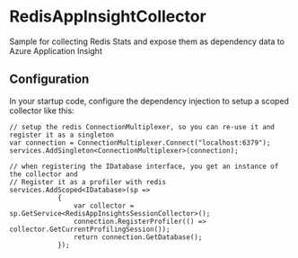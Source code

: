 # RedisAppInsightCollector
Sample for collecting Redis Stats and expose them as dependency data to Azure Application Insight

## Configuration
In your startup code, configure the dependency injection to setup a scoped collector like this:

````
// setup the redis ConnectionMultiplexer, so you can re-use it and register it as a singleton
var connection = ConnectionMultiplexer.Connect("localhost:6379");
services.AddSingleton<ConnectionMultiplexer>(connection);

// when registering the IDatabase interface, you get an instance of the collector and
// Register it as a profiler with redis
services.AddScoped<IDatabase>(sp =>
            {
                var collector = sp.GetService<RedisAppInsightsSessionCollector>();
                connection.RegisterProfiler(() => collector.GetCurrentProfilingSession());
                return connection.GetDatabase();
            });
````
